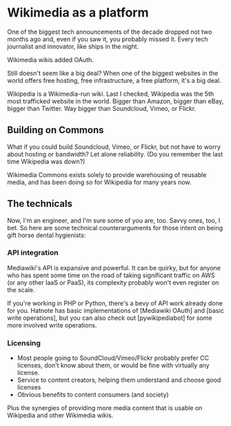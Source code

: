 # Wikimedia as a platform

One of the biggest tech announcements of the decade dropped not two
months ago and, even if you saw it, you probably missed it. Every tech
journalist and innovator, like ships in the night.

Wikimedia wikis added OAuth.

Still doesn't seem like a big deal? When one of the biggest websites
in the world offers free hosting, free infrastructure, a free
platform, it's a big deal.

Wikipedia is a Wikimedia-run wiki. Last I checked, Wikipedia was the
5th most trafficked website in the world. Bigger than Amazon, bigger
than eBay, bigger than Twitter. Way bigger than Soundcloud, Vimeo, or
Flickr.

## Building on Commons

What if you could build Soundcloud, Vimeo, or Flickr, but not have to
worry about hosting or bandwidth? Let alone reliability. (Do you
remember the last time Wikipedia was down?)

Wikimedia Commons exists solely to provide warehousing of reusable
media, and has been doing so for Wikipedia for many years now.

## The technicals

Now, I'm an engineer, and I'm sure some of you are, too. Savvy ones,
too, I bet. So here are some technical counterarguments for those
intent on being gift horse dental hygienists:

### API integration

Mediawiki's API is expansive and powerful. It can be quirky, but for
anyone who has spent some time on the road of taking significant
traffic on AWS (or any other IaaS or PaaS), its complexity probably
won't even register on the scale.

If you're working in PHP or Python, there's a bevy of API work already
done for you. Hatnote has basic implementations of [Mediawiki OAuth]
and [basic write operations], but you can also check out
[pywikipediabot] for some more involved write operations.

### Licensing

* Most people going to SoundCloud/Vimeo/Flickr probably prefer CC
  licenses, don't know about them, or would be fine with virtually any
  license.
* Service to content creators, helping them understand and choose good
  licenses
* Obvious benefits to content consumers (and society)

Plus the synergies of providing more media content that is usable on
Wikipedia and other Wikimedia wikis.
